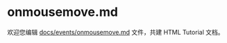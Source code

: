 onmousemove.md
===

欢迎您编辑 <a target="__blank" href="https://github.com/jaywcjlove/html-tutorial/blob/master/docs/events/onmousemove.md">docs/events/onmousemove.md</a> 文件，共建 HTML Tutorial 文档。